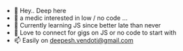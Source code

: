 - 👋 Hey.. Deep here
- 👀 a medic interested in low / no code ... 
- 🌱 Currently learning JS since better late than never
- 💞️ Love to connect for gigs on JS or no code to start with
- 📫 Easily on deepesh.vendoti@gmail.com

<!---
Deepesh-vendoti/Deepesh-vendoti is a ✨ special ✨ repository because its `README.md` (this file) appears on your GitHub profile.
You can click the Preview link to take a look at your changes.
--->
